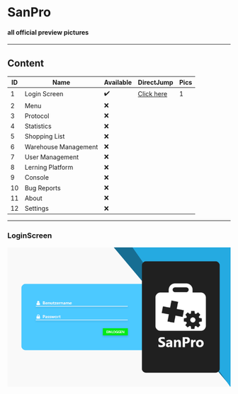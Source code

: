 # SanPro
#### all official preview pictures
---
## Content
| ID | Name | Available | DirectJump | Pics |
| ------ | ------ | ------ | ------ |  ------ | 
| 1 | Login Screen | ✔️ | [Click here](https://github.com/TheSebInside/SanPro/tree/master/images/preview#LoginScreen) | 1|
| 2 | Menu | ❌  | | |
| 3 | Protocol | ❌  | | |
| 4 | Statistics | ❌  | | |
| 5 | Shopping List | ❌  | | |
| 6 | Warehouse Management | ❌  | | |
| 7 | User Management | ❌  | | |
| 8 | Lerning Platform | ❌  | | |
| 9 | Console | ❌  | | |
| 10 | Bug Reports | ❌  | | |
| 11 | About | ❌  | | |
| 12 | Settings | ❌  | | |
---
### LoginScreen
![sanpro.loginpreview](https://raw.githubusercontent.com/TheSebInside/SanPro/master/images/preview/preview.login.png)
